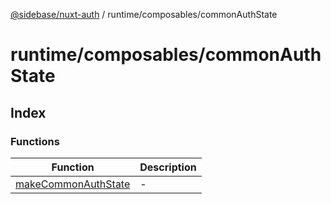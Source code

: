 [@sidebase/nuxt-auth](../../../index.md) / runtime/composables/commonAuthState

# runtime/composables/commonAuthState

## Index

### Functions

| Function | Description |
| ------ | ------ |
| [makeCommonAuthState](functions/makeCommonAuthState.md) | - |
